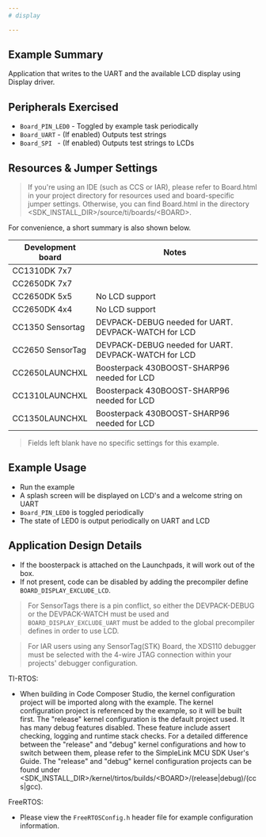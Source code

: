 ```yaml
---
# display

---
```


## Example Summary

Application that writes to the UART and the available LCD display using Display
driver.

## Peripherals Exercised

* `Board_PIN_LED0` - Toggled by example task periodically
* `Board_UART` - (If enabled) Outputs test strings
* `Board_SPI ` - (If enabled) Outputs test strings to LCDs

## Resources & Jumper Settings

> If you're using an IDE (such as CCS or IAR), please refer to Board.html in
your project directory for resources used and board-specific jumper settings.
Otherwise, you can find Board.html in the directory
&lt;SDK_INSTALL_DIR&gt;/source/ti/boards/&lt;BOARD&gt;.

For convenience, a short summary is also shown below.

| Development board | Notes                                                  |
| ----------------- | ------                                                 |
| CC1310DK  7x7     |                                                        |
| CC2650DK  7x7     |                                                        |
| CC2650DK  5x5     | No LCD support                                         |
| CC2650DK  4x4     | No LCD support                                         |
| CC1350 Sensortag  | DEVPACK-DEBUG needed for UART. DEVPACK-WATCH for LCD   |
| CC2650 SensorTag  | DEVPACK-DEBUG needed for UART. DEVPACK-WATCH for LCD   |
| CC2650LAUNCHXL    | Boosterpack 430BOOST-SHARP96 needed for LCD            |
| CC1310LAUNCHXL    | Boosterpack 430BOOST-SHARP96 needed for LCD            |
| CC1350LAUNCHXL    | Boosterpack 430BOOST-SHARP96 needed for LCD            |

> Fields left blank have no specific settings for this example.

## Example Usage

* Run the example
* A splash screen will be displayed on LCD's and a welcome string on UART
* `Board_PIN_LED0` is toggled periodically
* The state of LED0 is output periodically on UART and LCD

## Application Design Details

* If the boosterpack is attached on the Launchpads, it will work out of the box.
* If not present, code can be disabled by adding the precompiler define
`BOARD_DISPLAY_EXCLUDE_LCD`.

> For SensorTags there is a pin conflict, so either the DEVPACK-DEBUG or the
DEVPACK-WATCH must be used and `BOARD_DISPLAY_EXCLUDE_UART` must be added to
the global precompiler defines in order to use LCD.

> For IAR users using any SensorTag(STK) Board, the XDS110 debugger must be
selected with the 4-wire JTAG connection within your projects' debugger
configuration.

TI-RTOS:

* When building in Code Composer Studio, the kernel configuration project will
be imported along with the example. The kernel configuration project is
referenced by the example, so it will be built first. The "release" kernel
configuration is the default project used. It has many debug features disabled.
These feature include assert checking, logging and runtime stack checks. For a
detailed difference between the "release" and "debug" kernel configurations and
how to switch between them, please refer to the SimpleLink MCU SDK User's
Guide. The "release" and "debug" kernel configuration projects can be found
under &lt;SDK_INSTALL_DIR&gt;/kernel/tirtos/builds/&lt;BOARD&gt;/(release|debug)/(ccs|gcc).

FreeRTOS:

* Please view the `FreeRTOSConfig.h` header file for example configuration
information.
